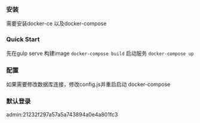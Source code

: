 ### 安装
需要安装docker-ce 以及docker-compose

### Quick Start
先在gulp serve
构建image
```docker-compose build```
启动服务
```docker-compose up```

### 配置
如果需要修改数据库连接，修改config.js并重启启动 docker-compose

### 默认登录
admin:21232f297a57a5a743894a0e4a801fc3
